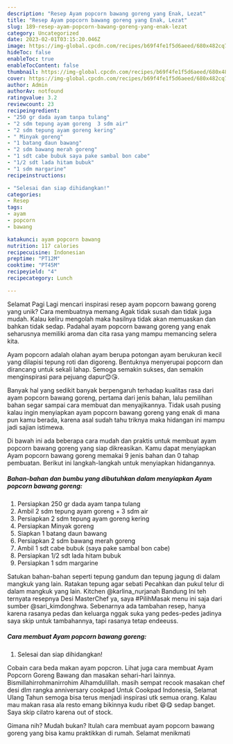 ```yaml
---
description: "Resep Ayam popcorn bawang goreng yang Enak, Lezat"
title: "Resep Ayam popcorn bawang goreng yang Enak, Lezat"
slug: 189-resep-ayam-popcorn-bawang-goreng-yang-enak-lezat
category: Uncategorized
date: 2023-02-01T03:15:20.046Z
image: https://img-global.cpcdn.com/recipes/b69f4fe1f5d6aeed/680x482cq70/ayam-popcorn-bawang-goreng-foto-resep-utama.jpg
hideToc: false
enableToc: true
enableTocContent: false
thumbnail: https://img-global.cpcdn.com/recipes/b69f4fe1f5d6aeed/680x482cq70/ayam-popcorn-bawang-goreng-foto-resep-utama.jpg
cover: https://img-global.cpcdn.com/recipes/b69f4fe1f5d6aeed/680x482cq70/ayam-popcorn-bawang-goreng-foto-resep-utama.jpg
author: Admin
authorAv: notfound
ratingvalue: 3.2
reviewcount: 23
recipeingredient:
- "250 gr dada ayam tanpa tulang"
- "2 sdm tepung ayam goreng  3 sdm air"
- "2 sdm tepung ayam goreng kering"
- " Minyak goreng"
- "1 batang daun bawang"
- "2 sdm bawang merah goreng"
- "1 sdt cabe bubuk saya pake sambal bon cabe"
- "1/2 sdt lada hitam bubuk"
- "1 sdm margarine"
recipeinstructions:

- "Selesai dan siap dihidangkan!"
categories:
- Resep
tags:
- ayam
- popcorn
- bawang

katakunci: ayam popcorn bawang 
nutrition: 117 calories
recipecuisine: Indonesian
preptime: "PT12M"
cooktime: "PT45M"
recipeyield: "4"
recipecategory: Lunch

---
```



Selamat Pagi Lagi mencari inspirasi resep ayam popcorn bawang goreng yang unik? Cara membuatnya memang Agak tidak susah dan tidak juga mudah. Kalau keliru mengolah maka hasilnya tidak akan memuaskan dan bahkan tidak sedap. Padahal ayam popcorn bawang goreng yang enak seharusnya memiliki aroma dan cita rasa yang mampu memancing selera kita.


Ayam popcorn adalah olahan ayam berupa potongan ayam berukuran kecil yang dilapisi tepung roti dan digoreng. Bentuknya menyerupai popcorn dan dirancang untuk sekali lahap. Semoga semakin sukses, dan semakin menginspirasi para pejuang dapur😊😘.

Banyak hal yang sedikit banyak berpengaruh terhadap kualitas rasa dari ayam popcorn bawang goreng, pertama dari jenis bahan, lalu pemilihan bahan segar sampai cara membuat dan menyajikannya. Tidak usah pusing kalau ingin menyiapkan ayam popcorn bawang goreng yang enak di mana pun kamu berada, karena asal sudah tahu triknya maka hidangan ini mampu jadi sajian istimewa.


Di bawah ini ada beberapa cara mudah dan praktis untuk membuat ayam popcorn bawang goreng yang siap dikreasikan. Kamu dapat menyiapkan Ayam popcorn bawang goreng memakai 9 jenis bahan dan 0 tahap pembuatan. Berikut ini langkah-langkah untuk menyiapkan hidangannya.

<!--inarticleads1-->

##### Bahan-bahan dan bumbu yang dibutuhkan dalam menyiapkan Ayam popcorn bawang goreng:

1. Persiapkan 250 gr dada ayam tanpa tulang
1. Ambil 2 sdm tepung ayam goreng + 3 sdm air
1. Persiapkan 2 sdm tepung ayam goreng kering
1. Persiapkan  Minyak goreng
1. Siapkan 1 batang daun bawang
1. Persiapkan 2 sdm bawang merah goreng
1. Ambil 1 sdt cabe bubuk (saya pake sambal bon cabe)
1. Persiapkan 1/2 sdt lada hitam bubuk
1. Persiapkan 1 sdm margarine


Satukan bahan-bahan seperti tepung gandum dan tepung jagung di dalam mangkuk yang lain. Ratakan tepung agar sebati Pecahkan dan pukul telur di dalam mangkuk yang lain. Kitchen @karlina_nurjanah Bandung Ini teh ternyata resepnya Desi MasterChef ya, saya #PilihMasak menu ini saja dari sumber @sari_kimdonghwa. Sebenarnya ada tambahan resep, hanya karena rasanya pedas dan keluarga nggak suka yang pedes-pedes jadinya saya skip untuk tambahannya, tapi rasanya tetap endeeuss. 

<!--inarticleads2-->

##### Cara membuat Ayam popcorn bawang goreng:


1. Selesai dan siap dihidangkan!

Cobain cara beda makan ayam popcron. Lihat juga cara membuat Ayam Popcorn Goreng Bawang dan masakan sehari-hari lainnya. Bismillahirrohmanirrohim Alhamdulillah. masih sempat recook masakan chef desi dlm rangka anniversary cookpad Untuk Cookpad Indonesia, Selamat Ulang Tahun semoga bisa terus menjadi inspirasi utk semua orang. Kalau mau makan rasa ala resto emang bikinnya kudu ribet 😄😋 sedap banget. Saya skip cilatro karena out of stock. 

Gimana nih? Mudah bukan? Itulah cara membuat ayam popcorn bawang goreng yang bisa kamu praktikkan di rumah. Selamat menikmati
